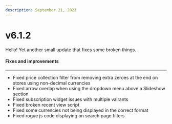 ```yaml
---
description: September 21, 2023
---
```


# v6.1.2

Hello! Yet another small update that fixes some broken things.

#### **Fixes and improvements**

***

* Fixed price collection filter from removing extra zeroes at the end on stores using non-decimal currencies
* Fixed arrow overlap when using the dropdown menu above a Slideshow section
* Fixed subscription widget issues with multiple vairants
* Fixed broken recent view script
* Fixed some currencies not being displayed in the correct format
* Fixed rogue js code displaying on search page filters

